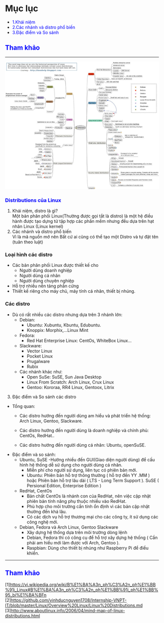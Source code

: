 # Mục lục
- <span style="color:blue"> 1.Khái niệm </span>
- <span style="color:blue"> 2.Các nhánh và distro phổ biến </span>
- <span style="color:blue"> 3.Đặc điểm và So sánh </span>  

## <span style="color:blue"> Tham khảo </span>
----
![image](image/1.jpg) 
### <span style="color:blue"> Distributions của Linux </span>
1. Khái niệm, distro là gì?  
Một bản phân phối Linux(Thường được gọi tắt là distro) là một hệ điều hành được tạo dựng từ tập hợp các phần mềm nhưng đều dựa trên hạt nhân Linux (Linux kernel)
2. Các nhánh và distro phổ biến  
Vì là mã nguồn mở nên Bất cứ ai cũng có thể tạo một Distro và tự đặt tên (tuân theo luật)
### Loại hình các distro 
   - Các bản phân phối Linux được thiết kế cho 
        - Người dùng doanh nghiệp
        - Người dùng cá nhân
        - Người dùng chuyên nghiệp 
  - Hỗ trợ nhiều nền tảng phần cứng 
  - Thiết kế riêng cho máy chủ, máy tính cá nhân, thiết bị nhúng.  
### Các distro 
 - Dù có rất nhiều các distro nhưng dựa trên 3 nhánh lớn:  
     - Debian:
        - Ubuntu: Xubuntu, Kbuntu, Edubuntu.
        - Knoppix: Morphix,...Linux Mint 
    - Fedora:   
        - Red Hat Enterprise Linux: CentOs, WhiteBox Linux...
    - Slackware:
        - Vector Linux 
        - Pocket Linux 
        - Prugalware 
        - Rubix  
   - Các nhánh khác như:  
        - Open SuSe: SuSE, Sun Java Desktop
        - Linux From Scratch: Arch Linux, Crux Linux  
        - Gentoo: Kororaa, RR4 Linux, Gentoox, Litrix     
3. Đặc điểm và So sánh các distro  
- Tổng quan: 
   - Các distro hướng đến người dùng am hiểu và phát triển hệ thống: Arch Linux, Gentoo, Slackware. 

   - Các distro hướng đến người dùng là doanh nghiệp và chính phủ: CentOs, RedHat.. 
   - Các distro hướng đến người dùng cá nhân: Ubuntu, openSuSE. 
- Đặc điểm và so sánh:
   - Ubuntu, SuSE
       -Hướng nhiều đến GUI(Giao diện người dùng) để cấu hình hệ thống dễ sử dụng cho người dùng cá nhân.
       - Miễn phí cho người sử dụng, liên tục có phiên bản mới.
       - Ubuntu: Phiên bản hỗ trợ thông thường ( hỗ trợ đến YY .MM ) hoặc Phiên bản hỗ trợ lâu dài ( LTS - Long Term Support ). SuSE ( Persional Edition, Enterprise Edition )
    - RedHat, CentOs 
        - Bản chất CentOs là nhánh con của RedHat, nên việc cập nhật phiên bản tính năng phụ thuộc nhiều vào RedHat.
        - Phù hợp cho môi trường cần tính ổn định vì các bản cập nhật thường đến khá lâu.
        - Có các dịch vụ hỗ trợ thương mại cho các công ty, ít sử dụng các công nghệ mới.
    - Debian, Fedora và Arch Linux, Gentoo Slackware  
        - Xây dựng hệ thống dựa trên môi trường dòng lệnh 
        - Debian, Fedora thì có công cụ để hỗ trợ xây dựng hệ thống ( Cần phải am hiểu mới làm được với Arch, Gentoo ).
        - Raspbian: Dùng cho thiết bị nhúng như Raspberry Pi để điều khiển.   

---  

## <span style="color:blue"> Tham khảo </span> 

[1]https://vi.wikipedia.org/wiki/B%E1%BA%A3n_ph%C3%A2n_ph%E1%BB%91i_Linux#B%E1%BA%A3n_ph%C3%A2n_ph%E1%BB%91i_ph%E1%BB%95_bi%E1%BA%BFn   
[2]https://github.com/vinhducnguyen1708/Internship-VNPT-IT/blob/master/Linux/Overview%20Linux/Linux%20Distributions.md  
[3]http://www.aboutlinux.info/2006/04/mind-map-of-linux-distributions.html 
